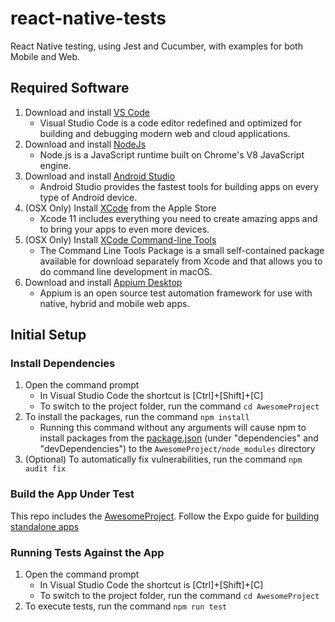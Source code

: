 # react-native-tests
React Native testing, using Jest and Cucumber, with examples for both Mobile and Web.

## Required Software
1. Download and install [VS Code](https://code.visualstudio.com/)
    * Visual Studio Code is a code editor redefined and optimized for building and debugging modern web and cloud applications.
1. Download and install [NodeJs](https://nodejs.org/en/)
    * Node.js is a JavaScript runtime built on Chrome's V8 JavaScript engine.
1. Download and install [Android Studio](https://developer.android.com/studio)
    * Android Studio provides the fastest tools for building apps on every type of Android device.
1. (OSX Only) Install [XCode](https://apps.apple.com/us/app/xcode/id497799835?mt=12) from the Apple Store
    * Xcode 11 includes everything you need to create amazing apps and to bring your apps to even more devices.
1. (OSX Only) Install [XCode Command-line Tools](https://developer.apple.com/downloads)
    * The Command Line Tools Package is a small self-contained package available for download separately from Xcode and that allows you to do command line development in macOS.
1. Download and install [Appium Desktop](https://github.com/appium/appium-desktop/releases/latest)
    * Appium is an open source test automation framework for use with native, hybrid and mobile web apps.

## Initial Setup

### Install Dependencies
1. Open the command prompt
    * In Visual Studio Code the shortcut is [Ctrl]+[Shift]+[C]
    * To switch to the project folder, run the command `cd AwesomeProject`
1. To install the packages, run the command `npm install`
    * Running this command without any arguments will cause npm to install packages from the [package.json](https://docs.npmjs.com/files/package.json) (under "dependencies" and "devDependencies") to the `AwesomeProject/node_modules` directory
1. (Optional) To automatically fix vulnerabilities, run the command `npm audit fix`

### Build the App Under Test
This repo includes the [AwesomeProject](https://facebook.github.io/react-native/docs/getting-started). Follow the Expo guide for [building standalone apps](https://docs.expo.io/versions/latest/distribution/building-standalone-apps/)

### Running Tests Against the App
1. Open the command prompt
    * In Visual Studio Code the shortcut is [Ctrl]+[Shift]+[C]
    * To switch to the project folder, run the command `cd AwesomeProject`
1. To execute tests, run the command `npm run test`
